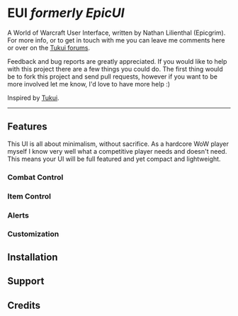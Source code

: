 # EUI _formerly EpicUI_

A World of Warcraft User Interface, written by Nathan Lilienthal (Epicgrim). For more info, or to get in touch with me you can leave me comments here or over on the [Tukui forums](http://www.tukui.org/forums/forum.php?id=168). 

Feedback and bug reports are greatly appreciated. If you would like to help with this project there are a few things you could do. The first thing would be to fork this project and send pull requests, however if you want to be more involved let me know, I'd love to have more help :)

Inspired by [Tukui](http://www.tukui.org).

---

## Features
This UI is all about minimalism, without sacrifice. As a hardcore WoW player myself I know very well what a competitive player needs and doesn't need. This means your UI will be full featured and yet compact and lightweight.

### Combat Control

### Item Control

### Alerts

### Customization

## Installation

## Support

## Credits